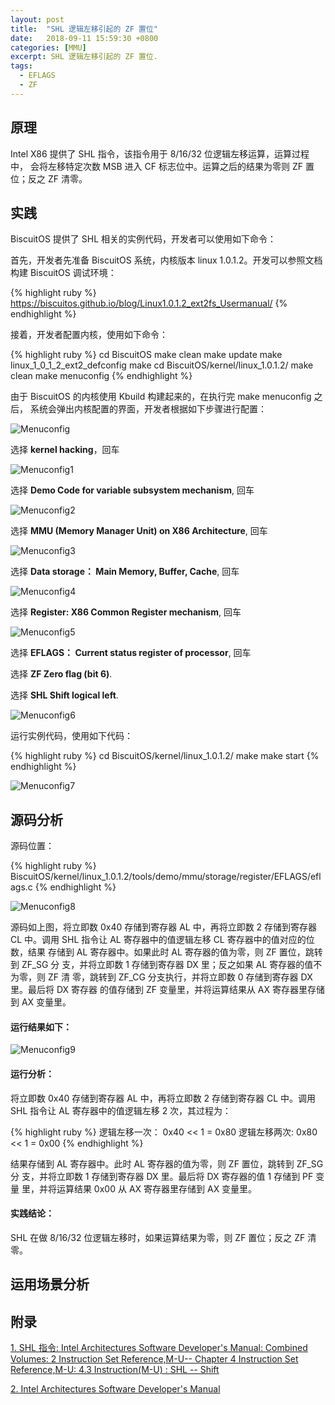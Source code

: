 ```yaml
---
layout: post
title:  "SHL 逻辑左移引起的 ZF 置位"
date:   2018-09-11 15:59:30 +0800
categories: [MMU]
excerpt: SHL 逻辑左移引起的 ZF 置位.
tags:
  - EFLAGS
  - ZF
---
```


## 原理

Intel X86 提供了 SHL 指令，该指令用于 8/16/32 位逻辑左移运算，运算过程中，
会将左移特定次数 MSB 进入 CF 标志位中。运算之后的结果为零则 ZF 置位；反之 
ZF 清零。

## 实践

BiscuitOS 提供了 SHL 相关的实例代码，开发者可以使用如下命令：

首先，开发者先准备 BiscuitOS 系统，内核版本 linux 1.0.1.2。开发可以参照文档
构建 BiscuitOS 调试环境：

{% highlight ruby %}
https://biscuitos.github.io/blog/Linux1.0.1.2_ext2fs_Usermanual/
{% endhighlight %}


接着，开发者配置内核，使用如下命令：

{% highlight ruby %}
cd BiscuitOS
make clean
make update
make linux_1_0_1_2_ext2_defconfig
make
cd BiscuitOS/kernel/linux_1.0.1.2/
make clean
make menuconfig
{% endhighlight %}

由于 BiscuitOS 的内核使用 Kbuild 构建起来的，在执行完 make menuconfig 之后，
系统会弹出内核配置的界面，开发者根据如下步骤进行配置：

![Menuconfig](https://raw.githubusercontent.com/EmulateSpace/PictureSet/master/BiscuitOS/kernel/MMU000003.png)

选择 **kernel hacking**，回车

![Menuconfig1](https://raw.githubusercontent.com/EmulateSpace/PictureSet/master/BiscuitOS/kernel/MMU000004.png)

选择 **Demo Code for variable subsystem mechanism**, 回车

![Menuconfig2](https://raw.githubusercontent.com/EmulateSpace/PictureSet/master/BiscuitOS/kernel/MMU000005.png)

选择 **MMU (Memory Manager Unit) on X86 Architecture**, 回车

![Menuconfig3](https://raw.githubusercontent.com/EmulateSpace/PictureSet/master/BiscuitOS/kernel/MMU000006.png)

选择 **Data storage： Main  Memory, Buffer, Cache**, 回车

![Menuconfig4](https://raw.githubusercontent.com/EmulateSpace/PictureSet/master/BiscuitOS/kernel/MMU000007.png)

选择 **Register: X86 Common Register mechanism**, 回车

![Menuconfig5](https://raw.githubusercontent.com/EmulateSpace/PictureSet/master/BiscuitOS/kernel/MMU000008.png)

选择 **EFLAGS： Current status register of processor**, 回车

选择 **ZF Zero flag (bit 6)**.

选择 **SHL    Shift logical left**.

![Menuconfig6](https://raw.githubusercontent.com/EmulateSpace/PictureSet/master/BiscuitOS/kernel/MMU000274.png)

运行实例代码，使用如下代码：

{% highlight ruby %}
cd BiscuitOS/kernel/linux_1.0.1.2/
make 
make start
{% endhighlight %}

![Menuconfig7](https://raw.githubusercontent.com/EmulateSpace/PictureSet/master/BiscuitOS/kernel/MMU000275.png)

## 源码分析

源码位置：

{% highlight ruby %}
BiscuitOS/kernel/linux_1.0.1.2/tools/demo/mmu/storage/register/EFLAGS/eflags.c
{% endhighlight %}

![Menuconfig8](https://raw.githubusercontent.com/EmulateSpace/PictureSet/master/BiscuitOS/kernel/MMU000276.png)

源码如上图，将立即数 0x40 存储到寄存器 AL 中，再将立即数 2 存储到寄存器 CL 
中。调用 SHL 指令让 AL 寄存器中的值逻辑左移 CL 寄存器中的值对应的位数，结果
存储到 AL 寄存器中。如果此时 AL 寄存器的值为零，则 ZF 置位，跳转到 ZF_SG 分
支，并将立即数 1 存储到寄存器 DX 里；反之如果 AL 寄存器的值不为零，则 ZF 清
零，跳转到 ZF_CG 分支执行，并将立即数 0 存储到寄存器 DX 里。最后将 DX 寄存器
的值存储到 ZF 变量里，并将运算结果从 AX 寄存器里存储到 AX 变量里。

#### 运行结果如下：

![Menuconfig9](https://raw.githubusercontent.com/EmulateSpace/PictureSet/master/BiscuitOS/kernel/MMU000277.png)

#### 运行分析：

将立即数 0x40 存储到寄存器 AL 中，再将立即数 2 存储到寄存器 CL 中。调用 SHL 
指令让 AL 寄存器中的值逻辑左移 2 次，其过程为：

{% highlight ruby %}
逻辑左移一次： 0x40  << 1 = 0x80
逻辑左移两次:   0x80  << 1 = 0x00
{% endhighlight %}

结果存储到 AL 寄存器中。此时 AL 寄存器的值为零，则 ZF 置位，跳转到 ZF_SG 分
支，并将立即数 1 存储到寄存器 DX 里。最后将 DX 寄存器的值 1 存储到 PF 变量
里，并将运算结果 0x00 从 AX 寄存器里存储到 AX 变量里。

#### 实践结论：

SHL 在做 8/16/32 位逻辑左移时，如果运算结果为零，则 ZF 置位；反之 ZF 清零。

## 运用场景分析

## 附录

[1. SHL 指令: Intel Architectures Software Developer's Manual: Combined Volumes: 2 Instruction Set Reference,M-U-- Chapter 4 Instruction Set Reference,M-U: 4.3 Instruction(M-U) : SHL -- Shift](https://software.intel.com/en-us/articles/intel-sdm)

[2. Intel Architectures Software Developer's Manual](https://github.com/BiscuitOS/Documentation/blob/master/Datasheet/Intel-IA32_DevelopmentManual.pdf)
